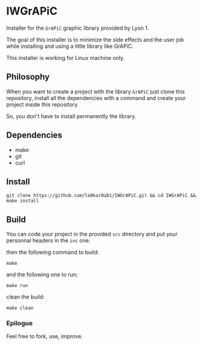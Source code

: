 # IWGrAPiC

Installer for the `GrAPiC` graphic library provided by Lyon 1.

The goal of this installer is to minimize the side effects and the user job while installing and using a little library like GrAPiC.

This installer is working for Linux machine only.

## Philosophy

When you want to create a project with the library `GrAPiC` just clone this repository, install all the dependencies with a command and create your project inside this repository.

So, you don't have to install permanently the library.

## Dependencies

* make
* git
* curl

## Install

`git clone https://github.com/le0kar0ub1/IWGrAPiC.git && cd IWGrAPiC && make install`

## Build

You can code your project in the provided `src` directory and put your personnal headers in the `inc` one.

then the following command to build:

`make`

and the following one to run;

`make run`

clean the build:

`make clean`

### Epilogue

Feel free to fork, use, improve.
